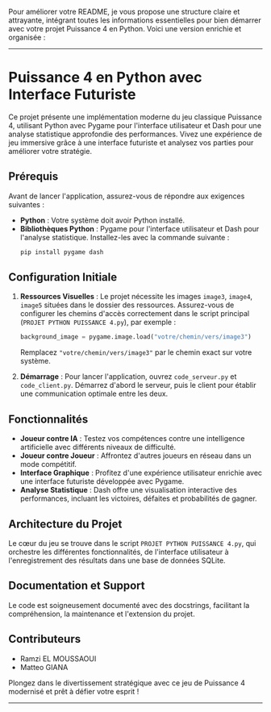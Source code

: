 Pour améliorer votre README, je vous propose une structure claire et attrayante, intégrant toutes les informations essentielles pour bien démarrer avec votre projet Puissance 4 en Python. Voici une version enrichie et organisée :

---

# Puissance 4 en Python avec Interface Futuriste

Ce projet présente une implémentation moderne du jeu classique Puissance 4, utilisant Python avec Pygame pour l'interface utilisateur et Dash pour une analyse statistique approfondie des performances. Vivez une expérience de jeu immersive grâce à une interface futuriste et analysez vos parties pour améliorer votre stratégie.

## Prérequis

Avant de lancer l'application, assurez-vous de répondre aux exigences suivantes :

- **Python** : Votre système doit avoir Python installé.
- **Bibliothèques Python** : Pygame pour l'interface utilisateur et Dash pour l'analyse statistique. Installez-les avec la commande suivante :
  ```bash
  pip install pygame dash
  ```
  
## Configuration Initiale

1. **Ressources Visuelles** : Le projet nécessite les images `image3`, `image4`, `image5` situées dans le dossier des ressources. Assurez-vous de configurer les chemins d'accès correctement dans le script principal (`PROJET PYTHON PUISSANCE 4.py`), par exemple :
   ```python
   background_image = pygame.image.load("votre/chemin/vers/image3")
   ```
   Remplacez `"votre/chemin/vers/image3"` par le chemin exact sur votre système.

2. **Démarrage** : Pour lancer l'application, ouvrez `code_serveur.py` et `code_client.py`. Démarrez d'abord le serveur, puis le client pour établir une communication optimale entre les deux.

## Fonctionnalités

- **Joueur contre IA** : Testez vos compétences contre une intelligence artificielle avec différents niveaux de difficulté.
- **Joueur contre Joueur** : Affrontez d'autres joueurs en réseau dans un mode compétitif.
- **Interface Graphique** : Profitez d'une expérience utilisateur enrichie avec une interface futuriste développée avec Pygame.
- **Analyse Statistique** : Dash offre une visualisation interactive des performances, incluant les victoires, défaites et probabilités de gagner.

## Architecture du Projet

Le cœur du jeu se trouve dans le script `PROJET PYTHON PUISSANCE 4.py`, qui orchestre les différentes fonctionnalités, de l'interface utilisateur à l'enregistrement des résultats dans une base de données SQLite.

## Documentation et Support

Le code est soigneusement documenté avec des docstrings, facilitant la compréhension, la maintenance et l'extension du projet.

## Contributeurs

- Ramzi EL MOUSSAOUI
- Matteo GIANA

Plongez dans le divertissement stratégique avec ce jeu de Puissance 4 modernisé et prêt à défier votre esprit !

---
